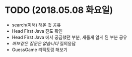 # TODO (2018.05.08 화요일)
* search(이해) 해온 것 공유
* Head First Java 진도 확인
* Head First Java 에서 궁금했던 부분, 새롭게 알게 된 부분 공유
* *바보같은 질문은 없습니다* 질의응답
* GuessGame 리팩토링 해보기